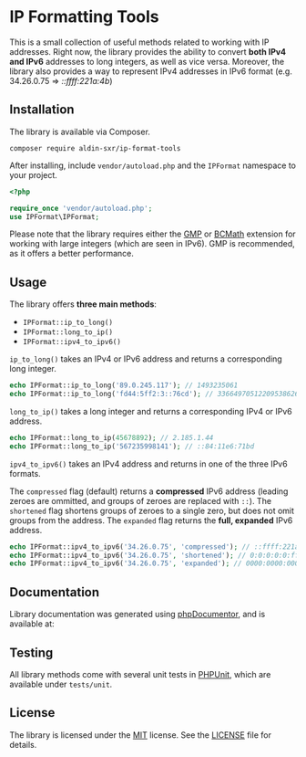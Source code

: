 # IP Formatting Tools

This is a small collection of useful methods related to working with IP addresses. Right now, the library provides the ability to convert **both IPv4 and IPv6** addresses to long integers, as well as vice versa. Moreover, the library also provides a way to represent IPv4 addresses in IPv6 format (e.g. 34.26.0.75 => *::ffff:221a:4b*)

## Installation

The library is available via Composer.

`composer require aldin-sxr/ip-format-tools`

After installing, include `vendor/autoload.php` and the `IPFormat` namespace to your project.

```php
<?php

require_once 'vendor/autoload.php';
use IPFormat\IPFormat;
```

Please note that the library requires either the [GMP](https://www.php.net/manual/en/book.gmp.php) or [BCMath](https://www.php.net/manual/en/book.bc.php) extension for working with large integers (which are seen in IPv6). GMP is recommended, as it offers a better performance.

## Usage

The library offers **three main **methods****:
- `IPFormat::ip_to_long()`
- `IPFormat::long_to_ip()`
- `IPFormat::ipv4_to_ipv6()`

`ip_to_long()` takes an IPv4 or IPv6 address and returns a corresponding long integer.

```php
echo IPFormat::ip_to_long('89.0.245.117'); // 1493235061
echo IPFormat::ip_to_long('fd44:5ff2:3::76cd'); // 336649705122095386261522076515346446029
```

`long_to_ip()` takes a long integer and returns a corresponding IPv4 or IPv6 address.

```php
echo IPFormat::long_to_ip(45678892); // 2.185.1.44
echo IPFormat::long_to_ip('567235998141'); // ::84:11e6:71bd
```

`ipv4_to_ipv6()` takes an IPv4 address and returns in one of the three IPv6 formats. 

The `compressed` flag (default) returns a **compressed** IPv6 address (leading zeroes are ommitted, and groups of zeroes are replaced with `::`). The `shortened` flag shortens groups of zeroes to a single zero, but does not omit groups from the address. The `expanded` flag returns the **full, expanded** IPv6 address.

```php
echo IPFormat::ipv4_to_ipv6('34.26.0.75', 'compressed'); // ::ffff:221a:4b
echo IPFormat::ipv4_to_ipv6('34.26.0.75', 'shortened'); // 0:0:0:0:0:ffff:221a:004b
echo IPFormat::ipv4_to_ipv6('34.26.0.75', 'expanded'); // 0000:0000:0000:0000:0000:ffff:221a:004b
```

## Documentation

Library documentation was generated using [phpDocumentor](https://www.phpdoc.org/), and is available at:

## Testing

All library methods come with several unit tests in [PHPUnit](https://phpunit.de/), which are available under `tests/unit`.

## License
The library is licensed under the [MIT](http://www.opensource.org/licenses/mit-license.php) license. See the [LICENSE](https://github.com/Aldin-SXR/ip-format-tools/blob/master/LICENSE) file for details.
